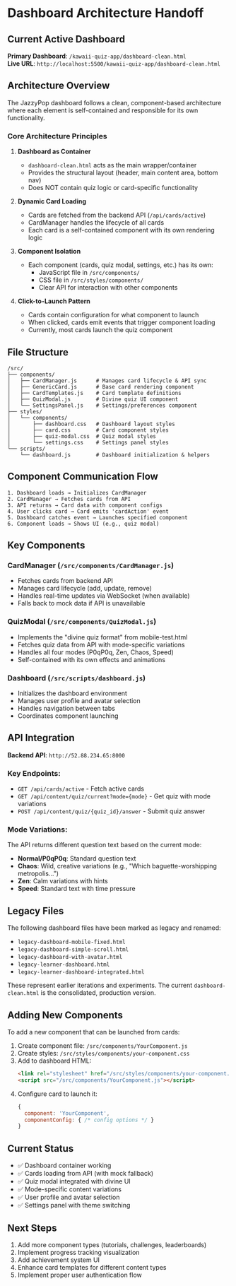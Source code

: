 # Dashboard Architecture Handoff

## Current Active Dashboard
**Primary Dashboard**: `/kawaii-quiz-app/dashboard-clean.html`  
**Live URL**: `http://localhost:5500/kawaii-quiz-app/dashboard-clean.html`

## Architecture Overview

The JazzyPop dashboard follows a clean, component-based architecture where each element is self-contained and responsible for its own functionality.

### Core Architecture Principles

1. **Dashboard as Container**
   - `dashboard-clean.html` acts as the main wrapper/container
   - Provides the structural layout (header, main content area, bottom nav)
   - Does NOT contain quiz logic or card-specific functionality

2. **Dynamic Card Loading**
   - Cards are fetched from the backend API (`/api/cards/active`)
   - CardManager handles the lifecycle of all cards
   - Each card is a self-contained component with its own rendering logic

3. **Component Isolation**
   - Each component (cards, quiz modal, settings, etc.) has its own:
     - JavaScript file in `/src/components/`
     - CSS file in `/src/styles/components/`
     - Clear API for interaction with other components

4. **Click-to-Launch Pattern**
   - Cards contain configuration for what component to launch
   - When clicked, cards emit events that trigger component loading
   - Currently, most cards launch the quiz component

## File Structure

```
/src/
├── components/
│   ├── CardManager.js      # Manages card lifecycle & API sync
│   ├── GenericCard.js      # Base card rendering component
│   ├── CardTemplates.js    # Card template definitions
│   ├── QuizModal.js        # Divine quiz UI component
│   └── SettingsPanel.js    # Settings/preferences component
├── styles/
│   └── components/
│       ├── dashboard.css   # Dashboard layout styles
│       ├── card.css        # Card component styles
│       ├── quiz-modal.css  # Quiz modal styles
│       └── settings.css    # Settings panel styles
└── scripts/
    └── dashboard.js        # Dashboard initialization & helpers
```

## Component Communication Flow

```
1. Dashboard loads → Initializes CardManager
2. CardManager → Fetches cards from API
3. API returns → Card data with component configs
4. User clicks card → Card emits 'cardAction' event
5. Dashboard catches event → Launches specified component
6. Component loads → Shows UI (e.g., quiz modal)
```

## Key Components

### CardManager (`/src/components/CardManager.js`)
- Fetches cards from backend API
- Manages card lifecycle (add, update, remove)
- Handles real-time updates via WebSocket (when available)
- Falls back to mock data if API is unavailable

### QuizModal (`/src/components/QuizModal.js`)
- Implements the "divine quiz format" from mobile-test.html
- Fetches quiz data from API with mode-specific variations
- Handles all four modes (P0qP0q, Zen, Chaos, Speed)
- Self-contained with its own effects and animations

### Dashboard (`/src/scripts/dashboard.js`)
- Initializes the dashboard environment
- Manages user profile and avatar selection
- Handles navigation between tabs
- Coordinates component launching

## API Integration

**Backend API**: `http://52.88.234.65:8000`

### Key Endpoints:
- `GET /api/cards/active` - Fetch active cards
- `GET /api/content/quiz/current?mode={mode}` - Get quiz with mode variations
- `POST /api/content/quiz/{quiz_id}/answer` - Submit quiz answer

### Mode Variations:
The API returns different question text based on the current mode:
- **Normal/P0qP0q**: Standard question text
- **Chaos**: Wild, creative variations (e.g., "Which baguette-worshipping metropolis...")
- **Zen**: Calm variations with hints
- **Speed**: Standard text with time pressure

## Legacy Files

The following dashboard files have been marked as legacy and renamed:
- `legacy-dashboard-mobile-fixed.html`
- `legacy-dashboard-simple-scroll.html`
- `legacy-dashboard-with-avatar.html`
- `legacy-learner-dashboard.html`
- `legacy-learner-dashboard-integrated.html`

These represent earlier iterations and experiments. The current `dashboard-clean.html` is the consolidated, production version.

## Adding New Components

To add a new component that can be launched from cards:

1. Create component file: `/src/components/YourComponent.js`
2. Create styles: `/src/styles/components/your-component.css`
3. Add to dashboard HTML:
   ```html
   <link rel="stylesheet" href="/src/styles/components/your-component.css">
   <script src="/src/components/YourComponent.js"></script>
   ```
4. Configure card to launch it:
   ```javascript
   {
     component: 'YourComponent',
     componentConfig: { /* config options */ }
   }
   ```

## Current Status

- ✅ Dashboard container working
- ✅ Cards loading from API (with mock fallback)
- ✅ Quiz modal integrated with divine UI
- ✅ Mode-specific content variations
- ✅ User profile and avatar selection
- ✅ Settings panel with theme switching

## Next Steps

1. Add more component types (tutorials, challenges, leaderboards)
2. Implement progress tracking visualization
3. Add achievement system UI
4. Enhance card templates for different content types
5. Implement proper user authentication flow